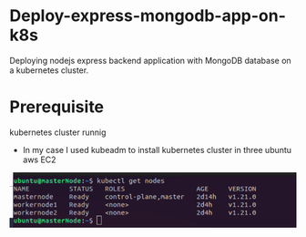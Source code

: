 # Deploy-express-mongodb-app-on-k8s
Deploying nodejs express backend application with MongoDB database on a kubernetes cluster.

# Prerequisite
kubernetes cluster runnig 
- In my case I used kubeadm to install kubernetes cluster in three ubuntu aws EC2

![App Screenshot](https://raw.githubusercontent.com/elmansey/Deploy-express-mongodb-app-on-k8s/main/Screenshot%20from%202023-03-26%2015-54-58.png)
